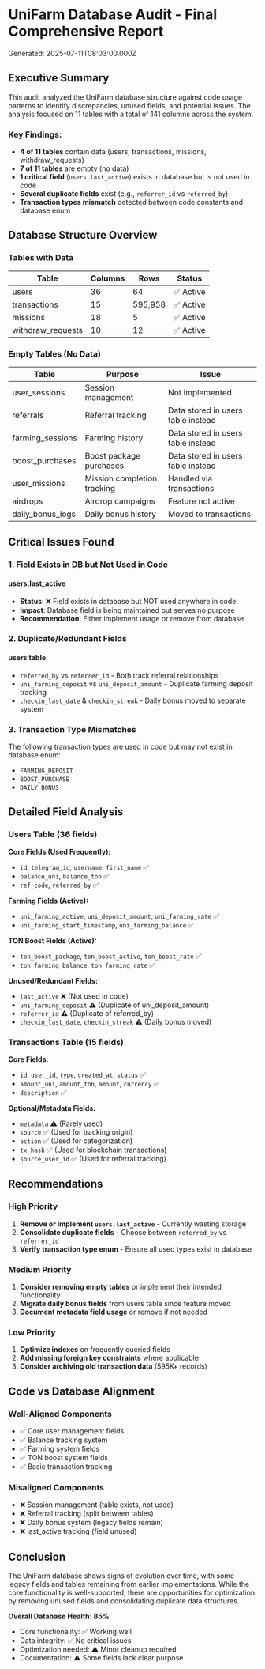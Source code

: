 # UniFarm Database Audit - Final Comprehensive Report
Generated: 2025-07-11T08:03:00.000Z

## Executive Summary

This audit analyzed the UniFarm database structure against code usage patterns to identify discrepancies, unused fields, and potential issues. The analysis focused on 11 tables with a total of 141 columns across the system.

### Key Findings:
- **4 of 11 tables** contain data (users, transactions, missions, withdraw_requests)
- **7 of 11 tables** are empty (no data)
- **1 critical field** (`users.last_active`) exists in database but is not used in code
- **Several duplicate fields** exist (e.g., `referrer_id` vs `referred_by`)
- **Transaction types mismatch** detected between code constants and database enum

## Database Structure Overview

### Tables with Data

| Table | Columns | Rows | Status |
|-------|---------|------|--------|
| users | 36 | 64 | ✅ Active |
| transactions | 15 | 595,958 | ✅ Active |
| missions | 18 | 5 | ✅ Active |
| withdraw_requests | 10 | 12 | ✅ Active |

### Empty Tables (No Data)

| Table | Purpose | Issue |
|-------|---------|-------|
| user_sessions | Session management | Not implemented |
| referrals | Referral tracking | Data stored in users table instead |
| farming_sessions | Farming history | Data stored in users table instead |
| boost_purchases | Boost package purchases | Data stored in users table instead |
| user_missions | Mission completion tracking | Handled via transactions |
| airdrops | Airdrop campaigns | Feature not active |
| daily_bonus_logs | Daily bonus history | Moved to transactions |

## Critical Issues Found

### 1. Field Exists in DB but Not Used in Code

#### users.last_active
- **Status**: ❌ Field exists in database but NOT used anywhere in code
- **Impact**: Database field is being maintained but serves no purpose
- **Recommendation**: Either implement usage or remove from database

### 2. Duplicate/Redundant Fields

#### users table:
- `referred_by` vs `referrer_id` - Both track referral relationships
- `uni_farming_deposit` vs `uni_deposit_amount` - Duplicate farming deposit tracking
- `checkin_last_date` & `checkin_streak` - Daily bonus moved to separate system

### 3. Transaction Type Mismatches

The following transaction types are used in code but may not exist in database enum:
- `FARMING_DEPOSIT` 
- `BOOST_PURCHASE`
- `DAILY_BONUS`

## Detailed Field Analysis

### Users Table (36 fields)

**Core Fields (Used Frequently):**
- `id`, `telegram_id`, `username`, `first_name` ✅
- `balance_uni`, `balance_ton` ✅
- `ref_code`, `referred_by` ✅

**Farming Fields (Active):**
- `uni_farming_active`, `uni_deposit_amount`, `uni_farming_rate` ✅
- `uni_farming_start_timestamp`, `uni_farming_balance` ✅

**TON Boost Fields (Active):**
- `ton_boost_package`, `ton_boost_active`, `ton_boost_rate` ✅
- `ton_farming_balance`, `ton_farming_rate` ✅

**Unused/Redundant Fields:**
- `last_active` ❌ (Not used in code)
- `uni_farming_deposit` ⚠️ (Duplicate of uni_deposit_amount)
- `referrer_id` ⚠️ (Duplicate of referred_by)
- `checkin_last_date`, `checkin_streak` ⚠️ (Daily bonus moved)

### Transactions Table (15 fields)

**Core Fields:**
- `id`, `user_id`, `type`, `created_at`, `status` ✅
- `amount_uni`, `amount_ton`, `amount`, `currency` ✅
- `description` ✅

**Optional/Metadata Fields:**
- `metadata` ⚠️ (Rarely used)
- `source` ✅ (Used for tracking origin)
- `action` ✅ (Used for categorization)
- `tx_hash` ✅ (Used for blockchain transactions)
- `source_user_id` ✅ (Used for referral tracking)

## Recommendations

### High Priority
1. **Remove or implement `users.last_active`** - Currently wasting storage
2. **Consolidate duplicate fields** - Choose between `referred_by` vs `referrer_id`
3. **Verify transaction type enum** - Ensure all used types exist in database

### Medium Priority
1. **Consider removing empty tables** or implement their intended functionality
2. **Migrate daily bonus fields** from users table since feature moved
3. **Document metadata field usage** or remove if not needed

### Low Priority
1. **Optimize indexes** on frequently queried fields
2. **Add missing foreign key constraints** where applicable
3. **Consider archiving old transaction data** (595K+ records)

## Code vs Database Alignment

### Well-Aligned Components
- ✅ Core user management fields
- ✅ Balance tracking system
- ✅ Farming system fields
- ✅ TON boost system fields
- ✅ Basic transaction tracking

### Misaligned Components
- ❌ Session management (table exists, not used)
- ❌ Referral tracking (split between tables)
- ❌ Daily bonus system (legacy fields remain)
- ❌ last_active tracking (field unused)

## Conclusion

The UniFarm database shows signs of evolution over time, with some legacy fields and tables remaining from earlier implementations. While the core functionality is well-supported, there are opportunities for optimization by removing unused fields and consolidating duplicate data structures.

**Overall Database Health: 85%**
- Core functionality: ✅ Working well
- Data integrity: ✅ No critical issues
- Optimization needed: ⚠️ Minor cleanup required
- Documentation: ⚠️ Some fields lack clear purpose
